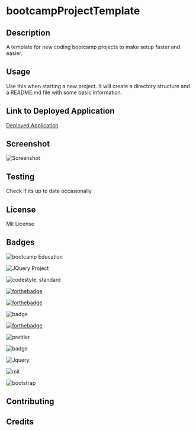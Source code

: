 # bootcampProjectTemplate

## Description

A template for new coding bootcamp projects to make setup faster and easier.

## Usage

Use this when starting a new project.  It will create a directory structure and a README.md file with some basic information.

## Link to Deployed Application
[Deployed Application]()

## Screenshot
![Screenshot](./assets/images/screenshot.png)

## Testing

Check if its up to date occasionally

## License

Mit License

## Badges
![bootcamp Education](https://img.shields.io/badge/bootcamp-Education-red)

![JQuery Project](https://img.shields.io/badge/JQuery-Project-ff69b4)

![codestyle: standard](https://badgen.net/badge/code%20style/standard/f2a)

[![forthebadge](https://forthebadge.com/images/badges/contains-17-coffee-cups.svg)](https://forthebadge.com)

[![forthebadge](https://forthebadge.com/images/badges/made-with-javascript.svg)](https://forthebadge.com)

![badge](https://img.shields.io/badge/JavaScript-323330?style=for-the-badge&logo=javascript&logoColor=F7DF1E)

[![forthebadge](https://forthebadge.com/images/badges/0-percent-optimized.svg)](https://forthebadge.com)

![prettier](https://img.shields.io/badge/prettier-1A2C34?style=for-the-badge&logo=prettier&logoColor=F7BA3E)

![badge](https://img.shields.io/badge/GIT-E44C30?style=for-the-badge&logo=git&logoColor=white)

![Jquery](https://img.shields.io/badge/Jquery-0769AD?style=for-the-badge&logo=jquery&logoColor=white)

![mit](https://img.shields.io/badge/License-MIT-yellow.svg)

![bootstrap](https://img.shields.io/badge/Bootstrap-563D7C?style=for-the-badge&logo=bootstrap&logoColor=white)

## Contributing

## Credits